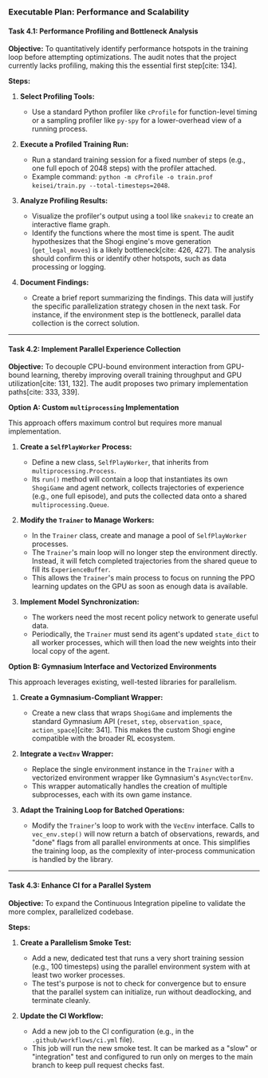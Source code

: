 ### **Executable Plan: Performance and Scalability**

#### **Task 4.1: Performance Profiling and Bottleneck Analysis**

**Objective:** To quantitatively identify performance hotspots in the training loop before attempting optimizations. The audit notes that the project currently lacks profiling, making this the essential first step[cite: 134].

**Steps:**

1.  **Select Profiling Tools:**
    * Use a standard Python profiler like `cProfile` for function-level timing or a sampling profiler like `py-spy` for a lower-overhead view of a running process.

2.  **Execute a Profiled Training Run:**
    * Run a standard training session for a fixed number of steps (e.g., one full epoch of 2048 steps) with the profiler attached.
    * Example command: `python -m cProfile -o train.prof keisei/train.py --total-timesteps=2048`.

3.  **Analyze Profiling Results:**
    * Visualize the profiler's output using a tool like `snakeviz` to create an interactive flame graph.
    * Identify the functions where the most time is spent. The audit hypothesizes that the Shogi engine's move generation (`get_legal_moves`) is a likely bottleneck[cite: 426, 427]. The analysis should confirm this or identify other hotspots, such as data processing or logging.

4.  **Document Findings:**
    * Create a brief report summarizing the findings. This data will justify the specific parallelization strategy chosen in the next task. For instance, if the environment step is the bottleneck, parallel data collection is the correct solution.

---

#### **Task 4.2: Implement Parallel Experience Collection**

**Objective:** To decouple CPU-bound environment interaction from GPU-bound learning, thereby improving overall training throughput and GPU utilization[cite: 131, 132]. The audit proposes two primary implementation paths[cite: 333, 339].

**Option A: Custom `multiprocessing` Implementation**

This approach offers maximum control but requires more manual implementation.

1.  **Create a `SelfPlayWorker` Process:**
    * Define a new class, `SelfPlayWorker`, that inherits from `multiprocessing.Process`.
    * Its `run()` method will contain a loop that instantiates its own `ShogiGame` and agent network, collects trajectories of experience (e.g., one full episode), and puts the collected data onto a shared `multiprocessing.Queue`.

2.  **Modify the `Trainer` to Manage Workers:**
    * In the `Trainer` class, create and manage a pool of `SelfPlayWorker` processes.
    * The `Trainer`'s main loop will no longer step the environment directly. Instead, it will fetch completed trajectories from the shared queue to fill its `ExperienceBuffer`.
    * This allows the `Trainer`'s main process to focus on running the PPO learning updates on the GPU as soon as enough data is available.

3.  **Implement Model Synchronization:**
    * The workers need the most recent policy network to generate useful data.
    * Periodically, the `Trainer` must send its agent's updated `state_dict` to all worker processes, which will then load the new weights into their local copy of the agent.

**Option B: Gymnasium Interface and Vectorized Environments**

This approach leverages existing, well-tested libraries for parallelism.

1.  **Create a Gymnasium-Compliant Wrapper:**
    * Create a new class that wraps `ShogiGame` and implements the standard Gymnasium API (`reset`, `step`, `observation_space`, `action_space`)[cite: 341]. This makes the custom Shogi engine compatible with the broader RL ecosystem.

2.  **Integrate a `VecEnv` Wrapper:**
    * Replace the single environment instance in the `Trainer` with a vectorized environment wrapper like Gymnasium's `AsyncVectorEnv`.
    * This wrapper automatically handles the creation of multiple subprocesses, each with its own game instance.

3.  **Adapt the Training Loop for Batched Operations:**
    * Modify the `Trainer`'s loop to work with the `VecEnv` interface. Calls to `vec_env.step()` will now return a batch of observations, rewards, and "done" flags from all parallel environments at once. This simplifies the training loop, as the complexity of inter-process communication is handled by the library.

---

#### **Task 4.3: Enhance CI for a Parallel System**

**Objective:** To expand the Continuous Integration pipeline to validate the more complex, parallelized codebase.

**Steps:**

1.  **Create a Parallelism Smoke Test:**
    * Add a new, dedicated test that runs a very short training session (e.g., 100 timesteps) using the parallel environment system with at least two worker processes.
    * The test's purpose is not to check for convergence but to ensure that the parallel system can initialize, run without deadlocking, and terminate cleanly.

2.  **Update the CI Workflow:**
    * Add a new job to the CI configuration (e.g., in the `.github/workflows/ci.yml` file).
    * This job will run the new smoke test. It can be marked as a "slow" or "integration" test and configured to run only on merges to the main branch to keep pull request checks fast.
